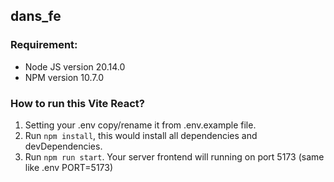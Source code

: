 ## dans_fe

### Requirement:
* Node JS version 20.14.0
* NPM version 10.7.0

### How to run this Vite React?
1. Setting your .env copy/rename it from .env.example file.
2. Run <code>npm install</code>, this would install all dependencies and devDependencies.
5. Run <code>npm run start</code>. Your server frontend will running on port 5173 (same like .env PORT=5173)
